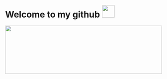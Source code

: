 <h1>Welcome to my github <img src="" width="40"></h1>
<p align="center"><img width="100%" height="20%" src="https://www.bu.edu/hic/files/2021/04/ai-top-banner.jpeg"></p>

